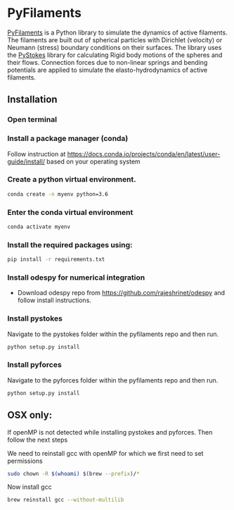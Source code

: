 # PyFilaments

[PyFilaments](https://github.com/deepakkrishnamurthy/PyFilaments) is a Python library to simulate the dynamics of active filaments. The filaments are built out of spherical particles with Dirichlet (velocity) or Neumann (stress) boundary conditions on their surfaces. The library uses the [PyStokes](https://gitlab.com/rajeshrinet/pystokes) library for calculating Rigid body motions of the spheres and their flows. Connection forces due to non-linear springs and bending potentials are applied to simulate the elasto-hydrodynamics of active filaments.  

## Installation

### Open terminal

### Install a package manager (conda)
  Follow instruction at https://docs.conda.io/projects/conda/en/latest/user-guide/install/ based on your operating system
  
### Create a python virtual environment.
```bash
conda create -n myenv python=3.6
```
### Enter the conda virtual environment

```bash
conda activate myenv 
```
### Install the required packages using:

```bash
pip install -r requirements.txt
```
### Install odespy for numerical integration

- Download odespy repo from https://github.com/rajeshrinet/odespy and follow install instructions.

### Install pystokes

Navigate to the pystokes folder within the pyfilaments repo and then run.
```bash
python setup.py install
```
### Install pyforces

Navigate to the pyforces folder within the pyfilaments repo and then run.
```bash
python setup.py install
```

## OSX only: 
If openMP is not detected while installing pystokes and pyforces. Then follow the next steps

We need to reinstall gcc with openMP for which we first need to set permissions
```bash
sudo chown -R $(whoami) $(brew --prefix)/*
```
Now install gcc
```bash
brew reinstall gcc --without-multilib
```







